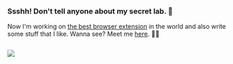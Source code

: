 ### Ssshh! Don't tell anyone about my secret lab. 🔬

Now I'm working on [the best browser extension](https://github.com/XenoverseUp/fractions) in the world and also write some stuff that I like. Wanna see?
Meet me [here](https://candurmuss.bio.link/). 🐱‍👤

<p align="end" style="float: left">
  <img src="https://c.tenor.com/W2I6xkAP4GQAAAAi/freakmeaning-fre4k.gif" />
</p>

<!--
**XenoverseUp/xenoverseup** is a ✨ _special_ ✨ repository because its `README.md` (this file) appears on your GitHub profile.

Here are some ideas to get you started:

- 🔭 I’m currently working on ...
- 🌱 I’m currently learning ...
- 👯 I’m looking to collaborate on ...
- 🤔 I’m looking for help with ...
- 💬 Ask me about ...
- 📫 How to reach me: ...
- 😄 Pronouns: ...
- ⚡ Fun fact: ...
-->
